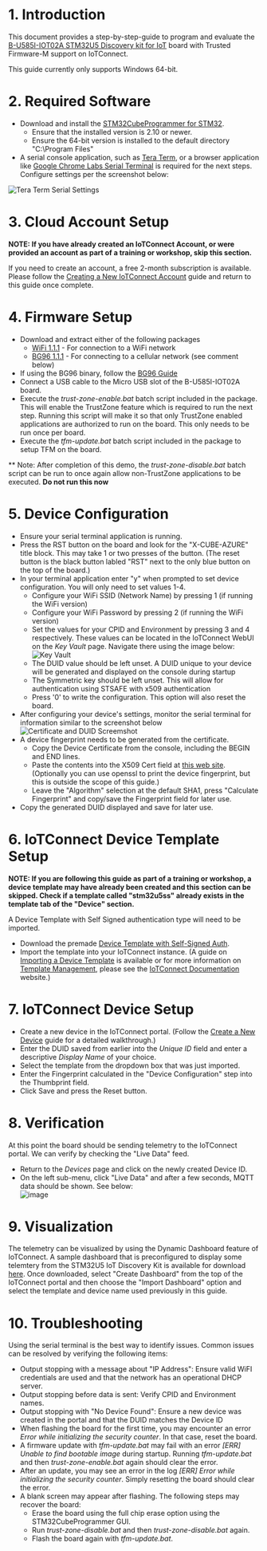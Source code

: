 # 1. Introduction

This document provides a step-by-step-guide to program and evaluate the 
[B-U585I-IOT02A STM32U5 Discovery kit for IoT](https://www.st.com/en/evaluation-tools/b-u585i-iot02a.html) board 
with Trusted Firmware-M support on IoTConnect.

This guide currently only supports Windows 64-bit.

# 2. Required Software

* Download and install the [STM32CubeProgrammer for STM32](https://www.st.com/en/development-tools/stm32cubeprog.html).
  * Ensure that the installed version is 2.10 or newer.
  * Ensure the 64-bit version is installed to the default  directory "C:\Program Files\"
* A serial console application, such as [Tera Term](https://ttssh2.osdn.jp/index.html.en), 
 or a browser application like [Google Chrome Labs Serial Terminal](https://googlechromelabs.github.io/serial-terminal/) 
 is required for the next steps. 
 Configure settings per the screenshot below:

![Tera Term Serial Settings](media/teraterm-settings.png "Tera Term Serial Settings")

# 3. Cloud Account Setup
**NOTE: If you have already created an IoTConnect Account, or were provided an account as part of a training or workshop, skip this section.**

If you need to create an account, a free 2-month subscription is available.
Please follow the 
[Creating a New IoTConnect Account](https://github.com/avnet-iotconnect/avnet-iotconnect.github.io/blob/main/documentation/iotconnect/subscription/subscription.md)
guide and return to this guide once complete.

# 4. Firmware Setup

* Download and extract either of the following packages
  * [WiFi 1.1.1](https://saleshosted.z13.web.core.windows.net/sdk/AzureRTOS/stm32u5-tfm-package-1.1.1.zip) - For connection to a WiFi network
  * [BG96 1.1.1](https://saleshosted.z13.web.core.windows.net/sdk/AzureRTOS/stm32u5-tfm-package-bg96-1.1.1.zip) - For connecting to a cellular network (see comment below)
* If using the BG96 binary, follow the [BG96 Guide](BG96.md)
* Connect a USB cable to the Micro USB slot of the B-U585I-IOT02A board.
* Execute the *trust-zone-enable.bat* batch script included in the package.<br>This will enable the TrustZone feature which is required to run the next step.
Running this script will make it so that only TrustZone enabled applications are authorized to run on the board. This only needs to be run once per board.
* Execute the *tfm-update.bat* batch script included in the package to setup TFM on the board.

** Note: After completion of this demo, the *trust-zone-disable.bat* batch script can be run to once again allow non-TrustZone applications to be executed. **Do not run this now**

# 5. Device Configuration
* Ensure your serial terminal application is running.
* Press the RST button on the board and look for the "X-CUBE-AZURE" title block. This may take 1 or two presses of the button. (The reset button is the black button labled "RST" next to the only blue button on the top of the board.)
* In your terminal application enter "y" when prompted to set device configuration. You will only need to set values 1-4.
  * Configure your WiFi SSID (Network Name) by pressing 1 (if running the WiFi version)
  * Configure your WiFi Password by pressing 2 (if running the WiFi version)
  * Set the values for your CPID and Environment by pressing 3 and 4 respectively. These values can be located 
in the IoTConnect WebUI on the *Key Vault* page. 
Navigate there using the image below:<br>![Key Vault](https://github.com/avnet-iotconnect/avnet-iotconnect.github.io/blob/main/assets/key_vault.png "Key Vault")
  * The DUID value should be left unset. A DUID unique to your device will be generated and displayed on the console during startup
  * The Symmetric key should be left unset. This will allow for authentication using STSAFE with x509 authentication
  * Press '0' to write the configuration. This option will also reset the board.
* After configuring your device's settings, monitor the serial terminal for information similar to the screenshot below
  ![Certificate and DUID Screemshot](media/duid-and-certifciate-console.png "Certificate and DUID Screemshot") 
* A device fingerprint needs to be generated from the certificate.
  * Copy the Device Certificate from the console, including the BEGIN and END lines.
  * Paste the contents into the X509 Cert field at [this web site](https://www.samltool.com/fingerprint.php). (Optionally you can use openssl to print the device fingerprint, but this is outside the scope of this guide.)
  * Leave the "Algorithm" selection at the default SHA1, press "Calculate Fingerprint" and copy/save the Fingerprint field for later use.
* Copy the generated DUID displayed and save for later use.

# 6. IoTConnect Device Template Setup
**NOTE: If you are following this guide as part of a training or workshop, a device template may have already been created and this section can be skipped. Check if a template called "stm32u5ss" already exists in the template tab of the "Device" section.**

A Device Template with Self Signed authentication type will need to be imported.
* Download the premade [Device Template with Self-Signed Auth](templates/device/stm32u5self_signed_template.JSON).
* Import the template into your IoTConnect instance. (A guide on [Importing a Device Template](https://github.com/avnet-iotconnect/avnet-iotconnect.github.io/blob/main/documentation/iotconnect/import_device_template.md) is available or for more information on [Template Management](https://docs.iotconnect.io/iotconnect/user-manuals/devices/template-management/), please see the [IoTConnect Documentation](https://iotconnect.io) website.)

# 7. IoTConnect Device Setup
* Create a new device in the IoTConnect portal. (Follow the [Create a New Device](https://github.com/avnet-iotconnect/avnet-iotconnect.github.io/blob/main/documentation/iotconnect/create_new_device.md) guide for a detailed walkthrough.)
* Enter the DUID saved from earlier into the *Unique ID* field and enter a descriptive *Display Name* of your choice.
* Select the template from the dropdown box that was just imported.
* Enter the Fingerprint calculated in the "Device Configuration" step into the Thumbprint field.
* Click Save and press the Reset button.

# 8. Verification
At this point the board should be sending telemetry to the IoTConnect portal. We can verify by checking the "Live Data" feed.
* Return to the *Devices* page and click on the newly created Device ID.
* On the left sub-menu, click "Live Data" and after a few seconds, MQTT data should be shown. See below:<br>![image](https://github.com/avnet-iotconnect/iotc-azurertos-sdk/assets/40640041/21d25bbb-71d0-4a9d-9e74-e2acf0983183)

# 9. Visualization
The telemetry can be visualized by using the Dynamic Dashboard feature of IoTConnect.  A sample dashboard that is preconfigured to display some telemtery from the STM32U5 IoT Discovery Kit is available for download [here](templates/dashboards/stm32u5_quickstart_dashboard_export.json).  Once downloaded, select "Create Dashboard" from the top of the IoTConnect portal and then choose the "Import Dashboard" option and select the template and device name used previously in this guide.

# 10. Troubleshooting
Using the serial terminal is the best way to identify issues. Common issues can be resolved by verifying the following items:
* Output stopping with a message about "IP Address":  Ensure valid WiFI credentials are used and that the network has an operational DHCP server.
* Output stopping before data is sent:  Verify CPID and Environment names.
* Output stopping with "No Device Found":  Ensure a new device was created in the portal and that the DUID matches the Device ID
* When flashing the board for the first time, you may encounter an error *Error while initializing the security counter*. In that case, reset the board. 
* A firmware update with *tfm-update.bat* may fail with an error *[ERR] Unable to find bootable image* during startup. Running *tfm-update.bat* and then *trust-zone-enable.bat* again should clear the error.
* After an update, you may see an error in the log *[ERR] Error while initializing the security counter*. Simply resetting the board should clear the error.
* A blank screen may appear after flashing. The following steps may recover the board:
  * Erase the board using the full chip erase option using the STM32CubeProgrammer GUI.
  * Run *trust-zone-disable.bat* and then *trust-zone-disable.bat* again.
  * Flash the board again with *tfm-update.bat*.
